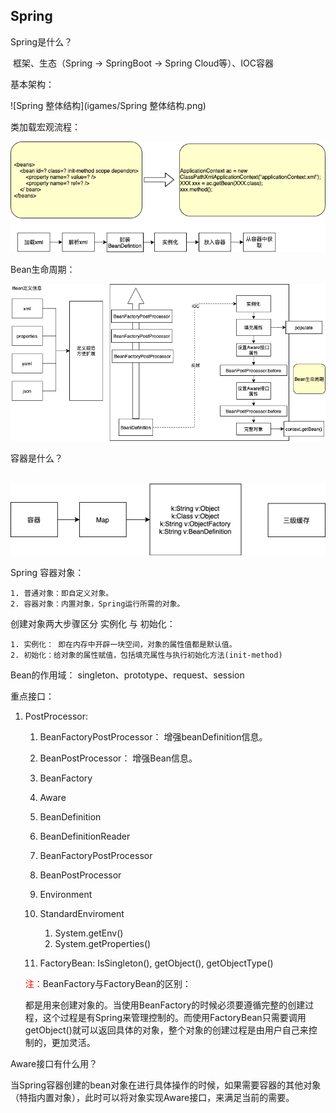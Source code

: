 ##  Spring

Spring是什么？

​	框架、生态（Spring -> SpringBoot -> Spring Cloud等）、IOC容器



基本架构：

![Spring 整体结构](igames/Spring 整体结构.png)



类加载宏观流程：

![类加载宏观流程](igames/类加载宏观流程.png)

Bean生命周期：

![Bean生命周期](igames/Bean生命周期.png)

容器是什么？

​	![spring容器解析](igames/spring容器解析.png)



Spring 容器对象：

	1. 普通对象：即自定义对象。
	2. 容器对象：内置对象，Spring运行所需的对象。



创建对象两大步骤区分 实例化 与 初始化：

	1. 实例化： 即在内存中开辟一块空间，对象的属性值都是默认值。
	2. 初始化：给对象的属性赋值，包括填充属性与执行初始化方法(init-method)



Bean的作用域： singleton、prototype、request、session



重点接口：

 1. PostProcessor:

    1. BeanFactoryPostProcessor： 增强beanDefinition信息。
    2. BeanPostProcessor： 增强Bean信息。

	2. BeanFactory

	3. Aware

	4. BeanDefinition

	5. BeanDefinitionReader

	6. BeanFactoryPostProcessor

	7. BeanPostProcessor

	8. Environment

    1. StandardEnviroment
       1. System.getEnv()
       2. System.getProperties()

	9. FactoryBean: IsSingleton(), getObject(), getObjectType()

    <font color=red>注：</font>BeanFactory与FactoryBean的区别：

    ​	都是用来创建对象的。当使用BeanFactory的时候必须要遵循完整的创建过程，这个过程是有Spring来管理控制的。而使用FactoryBean只需要调用getObject()就可以返回具体的对象，整个对象的创建过程是由用户自己来控制的，更加灵活。



Aware接口有什么用？

​	当Spring容器创建的bean对象在进行具体操作的时候，如果需要容器的其他对象（特指内置对象），此时可以将对象实现Aware接口，来满足当前的需要。
